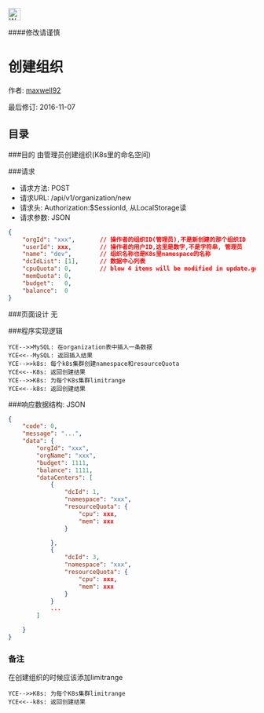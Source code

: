 <img src="http://kubernetes.io/kubernetes/img/warning.png" alt="WARNING" width="25" height="25"> 

####修改请谨慎

创建组织
==============

作者: [maxwell92](https://github.com/maxwell92)

最后修订: 2016-11-07

目录
--------------
###目的
由管理员创建组织(K8s里的命名空间)

###请求

* 请求方法: POST
* 请求URL: /api/v1/organization/new
* 请求头: Authorization:$SessionId, 从LocalStorage读  
* 请求参数: 
JSON
```json
{
    "orgId": "xxx",       // 操作者的组织ID(管理员),不是新创建的那个组织ID
    "userId": xxx,        // 操作者的用户ID,这里是数字,不是字符串, 管理员
    "name": "dev",        // 组织名称也是K8s里namespace的名称
    "dcIdList": [1],      // 数据中心列表
    "cpuQuota": 0,        // blow 4 items will be modified in update.go, omitempty
    "memQuota": 0,
    "budget":   0,
    "balance":  0
}
```


###页面设计 
无


###程序实现逻辑
```Title: 创建组织
YCE-->>MySQL: 在organization表中插入一条数据  
YCE<<--MySQL: 返回插入结果 
YCE-->>k8s: 每个k8s集群创建namespace和resourceQuota
YCE<<--K8s: 返回创建结果
YCE-->>K8s: 为每个K8s集群limitrange
YCE<<--k8s: 返回创建结果
```

###响应数据结构: 
JSON
```json
{
    "code": 0,
    "message": "...",
    "data": {
        "orgId": "xxx",
        "orgName": "xxx",
        "budget": 1111,
        "balance": 1111,
        "dataCenters": [
            {
                "dcId": 1,
                "namespace": "xxx",
                "resourceQuota": {
                    "cpu": xxx,
                    "mem": xxx
                }

            },
            {
                "dcId": 3,
                "namespace": "xxx",
                "resourceQuota": {
                    "cpu": xxx,
                    "mem": xxx
                }
            }
            ...
        ]

    }
}
```


### 备注
在创建组织的时候应该添加limitrange
```Title: 创建组织
YCE-->>K8s: 为每个K8s集群limitrange
YCE<<--k8s: 返回创建结果
```


